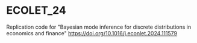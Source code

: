 # ECOLET_24
Replication code for "Bayesian mode inference for discrete distributions in economics and finance" https://doi.org/10.1016/j.econlet.2024.111579
